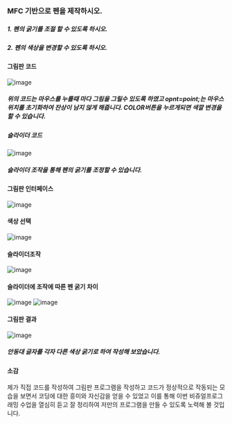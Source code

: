 ### MFC 기반으로 펜을 제작하시오.
##### 1. 펜의 굵기를 조절 할 수 있도록 하시오.
##### 2. 펜의 색상을 변경할 수 있도록 하시오.

#### 그림판 코드
![image](https://github.com/qkrgudals1030/CPen/assets/50895124/cb74af86-a3d2-4d92-ad13-90750d9e0d45)
##### 위의 코드는 마우스를 누를때 마다 그림을 그릴수 있도록 하였고 opnt=point;는 마우스 위치를 초기화하여 잔상이 남지 않게 해줍니다. COLOR버튼을 누르게되면 색깔 변경을 할 수 있습니다. 

##### 슬라이더 코드 
![image](https://github.com/qkrgudals1030/CPen/assets/50895124/37ea8b25-a775-446a-a8ec-fbc50eb19832)
##### 슬라이더 조작을 통해 펜의 굵기를 조정할 수 있습니다.

#### 그림판 인터페이스
![image](https://github.com/qkrgudals1030/CPen/assets/50895124/8f3c2587-b711-40e5-9d93-5b7ba89af33a)
#### 색상 선택
![image](https://github.com/qkrgudals1030/CPen/assets/50895124/19ad3ff9-8b03-4a8e-87ea-7209242d88d5)

#### 슬라이더조작 
![image](https://github.com/qkrgudals1030/CPen/assets/50895124/1d561ab2-a0dc-43fd-a6f0-bd8f28c0caee)

#### 슬라이더에 조작에 따른 펜 굵기 차이
![image](https://github.com/qkrgudals1030/CPen/assets/50895124/f7f4b935-186d-4e08-82e7-8e15c4949b30)
![image](https://github.com/qkrgudals1030/CPen/assets/50895124/db41b342-803e-48f8-8095-70d9baef4d1c)


#### 그림판 결과
![image](https://github.com/qkrgudals1030/CPen/assets/50895124/f8bbe77b-a173-42a2-9078-a9d4dd784bc9)

##### 안동대 글자를 각자 다른 색상 굵기로 하여 작성해 보았습니다.


#### 소감
제가 직접 코드를 작성하여 그림판 프로그램을 작성하고 코드가 정상적으로 작동되는 모습을 보면서 코딩에 대한 흥미와 자신감을 얻을 수 있었고 
이를 통해 이번 비쥬얼프로그래밍 수업을 열심히 듣고 잘 정리하여 저만의 프로그램을 만들 수 있도록 노력해 볼 것입니다. 






